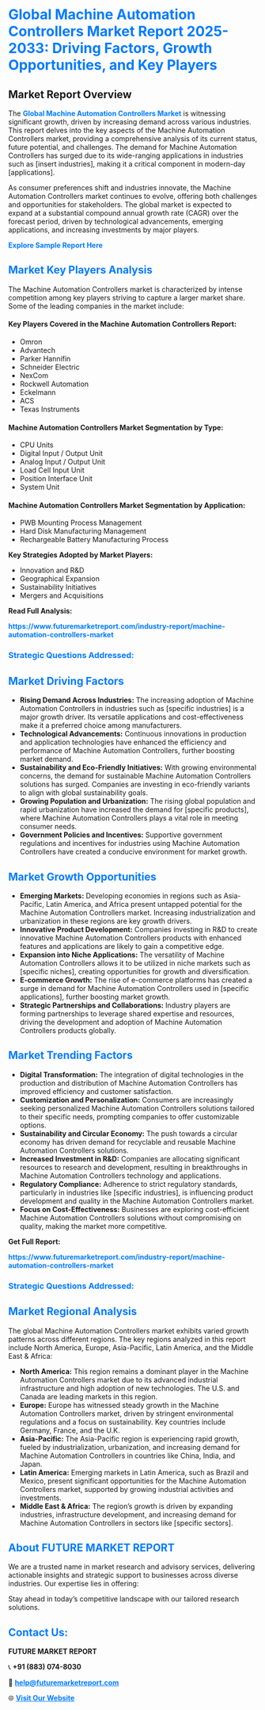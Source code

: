 <h1 style="color: #007BFF;">Global Machine Automation Controllers Market Report 2025-2033: Driving Factors, Growth Opportunities, and Key Players</h1>

<section id="overview">
<h2>Market Report Overview</h2>
<p>The <a href="https://www.futuremarketreport.com/industry-report/machine-automation-controllers-market" style="color: #007BFF; text-decoration: none;"><strong>Global Machine Automation Controllers Market</strong></a> is witnessing significant growth, driven by increasing demand across various industries. This report delves into the key aspects of the Machine Automation Controllers market, providing a comprehensive analysis of its current status, future potential, and challenges. The demand for Machine Automation Controllers has surged due to its wide-ranging applications in industries such as [insert industries], making it a critical component in modern-day [applications].</p>
<p>As consumer preferences shift and industries innovate, the Machine Automation Controllers market continues to evolve, offering both challenges and opportunities for stakeholders. The global market is expected to expand at a substantial compound annual growth rate (CAGR) over the forecast period, driven by technological advancements, emerging applications, and increasing investments by major players.</p>
</section>

<section id="overview">
<p><a href="https://www.futuremarketreport.com/request-sample/reportId=82007" style="color: #007BFF; text-decoration: none;"><strong>Explore Sample Report Here</strong></a></p>
</section>

<section id="key-players">
<h2 style="color: #007BFF;">Market Key Players Analysis</h2>
<p>The Machine Automation Controllers market is characterized by intense competition among key players striving to capture a larger market share. Some of the leading companies in the market include:</p>
<h4>Key Players Covered in the Machine Automation Controllers Report:</h4>
<ul><li>Omron</li><li>Advantech</li><li>Parker Hannifin</li><li>Schneider Electric</li><li>NexCom</li><li>Rockwell Automation</li><li>Eckelmann</li><li>ACS</li><li>Texas Instruments</li></ul>
<h4>Machine Automation Controllers Market Segmentation by Type:</h4>
<ul><li>CPU Units</li><li>Digital Input / Output Unit</li><li>Analog Input / Output Unit</li><li>Load Cell Input Unit</li><li>Position Interface Unit</li><li>System Unit</li></ul>

<h4>Machine Automation Controllers Market Segmentation by Application:</h4>
<ul><li>PWB Mounting Process Management</li><li>Hard Disk Manufacturing Management</li><li>Rechargeable Battery Manufacturing Process</li></ul>
<p><strong>Key Strategies Adopted by Market Players:</strong></p>
<ul>
<li>Innovation and R&D</li>
<li>Geographical Expansion</li>
<li>Sustainability Initiatives</li>
<li>Mergers and Acquisitions</li>
</ul>
</section>

<section>
<p><strong>Read Full Analysis: </strong></p><a href="https://www.futuremarketreport.com/industry-report/machine-automation-controllers-market" style="color: #007BFF; text-decoration: none;"><strong>https://www.futuremarketreport.com/industry-report/machine-automation-controllers-market</strong></a>
<h3 style="color: #007BFF;">Strategic Questions Addressed:</h3>
</section>

<section id="driving-factors">
<h2 style="color: #007BFF;">Market Driving Factors</h2>
<ul>
<li><strong>Rising Demand Across Industries:</strong> The increasing adoption of Machine Automation Controllers in industries such as [specific industries] is a major growth driver. Its versatile applications and cost-effectiveness make it a preferred choice among manufacturers.</li>
<li><strong>Technological Advancements:</strong> Continuous innovations in production and application technologies have enhanced the efficiency and performance of Machine Automation Controllers, further boosting market demand.</li>
<li><strong>Sustainability and Eco-Friendly Initiatives:</strong> With growing environmental concerns, the demand for sustainable Machine Automation Controllers solutions has surged. Companies are investing in eco-friendly variants to align with global sustainability goals.</li>
<li><strong>Growing Population and Urbanization:</strong> The rising global population and rapid urbanization have increased the demand for [specific products], where Machine Automation Controllers plays a vital role in meeting consumer needs.</li>
<li><strong>Government Policies and Incentives:</strong> Supportive government regulations and incentives for industries using Machine Automation Controllers have created a conducive environment for market growth.</li>
</ul>
</section>

<section id="growth-opportunities">
<h2 style="color: #007BFF;">Market Growth Opportunities</h2>
<ul>
<li><strong>Emerging Markets:</strong> Developing economies in regions such as Asia-Pacific, Latin America, and Africa present untapped potential for the Machine Automation Controllers market. Increasing industrialization and urbanization in these regions are key growth drivers.</li>
<li><strong>Innovative Product Development:</strong> Companies investing in R&D to create innovative Machine Automation Controllers products with enhanced features and applications are likely to gain a competitive edge.</li>
<li><strong>Expansion into Niche Applications:</strong> The versatility of Machine Automation Controllers allows it to be utilized in niche markets such as [specific niches], creating opportunities for growth and diversification.</li>
<li><strong>E-commerce Growth:</strong> The rise of e-commerce platforms has created a surge in demand for Machine Automation Controllers used in [specific applications], further boosting market growth.</li>
<li><strong>Strategic Partnerships and Collaborations:</strong> Industry players are forming partnerships to leverage shared expertise and resources, driving the development and adoption of Machine Automation Controllers products globally.</li>
</ul>
</section>

<section id="trending-factors">
<h2 style="color: #007BFF;">Market Trending Factors</h2>
<ul>
<li><strong>Digital Transformation:</strong> The integration of digital technologies in the production and distribution of Machine Automation Controllers has improved efficiency and customer satisfaction.</li>
<li><strong>Customization and Personalization:</strong> Consumers are increasingly seeking personalized Machine Automation Controllers solutions tailored to their specific needs, prompting companies to offer customizable options.</li>
<li><strong>Sustainability and Circular Economy:</strong> The push towards a circular economy has driven demand for recyclable and reusable Machine Automation Controllers solutions.</li>
<li><strong>Increased Investment in R&D:</strong> Companies are allocating significant resources to research and development, resulting in breakthroughs in Machine Automation Controllers technology and applications.</li>
<li><strong>Regulatory Compliance:</strong> Adherence to strict regulatory standards, particularly in industries like [specific industries], is influencing product development and quality in the Machine Automation Controllers market.</li>
<li><strong>Focus on Cost-Effectiveness:</strong> Businesses are exploring cost-efficient Machine Automation Controllers solutions without compromising on quality, making the market more competitive.</li>
</ul>
</section>

<section>
<p><strong>Get Full Report: </strong></p><a href="https://www.futuremarketreport.com/industry-report/machine-automation-controllers-market" style="color: #007BFF; text-decoration: none;"><strong>https://www.futuremarketreport.com/industry-report/machine-automation-controllers-market</strong></a>
<h3 style="color: #007BFF;">Strategic Questions Addressed:</h3>
</section>


<section id="regional-analysis">
<h2 style="color: #007BFF;">Market Regional Analysis</h2>
<p>The global Machine Automation Controllers market exhibits varied growth patterns across different regions. The key regions analyzed in this report include North America, Europe, Asia-Pacific, Latin America, and the Middle East & Africa:</p>
<ul>
<li><strong>North America:</strong> This region remains a dominant player in the Machine Automation Controllers market due to its advanced industrial infrastructure and high adoption of new technologies. The U.S. and Canada are leading markets in this region.</li>
<li><strong>Europe:</strong> Europe has witnessed steady growth in the Machine Automation Controllers market, driven by stringent environmental regulations and a focus on sustainability. Key countries include Germany, France, and the U.K.</li>
<li><strong>Asia-Pacific:</strong> The Asia-Pacific region is experiencing rapid growth, fueled by industrialization, urbanization, and increasing demand for Machine Automation Controllers in countries like China, India, and Japan.</li>
<li><strong>Latin America:</strong> Emerging markets in Latin America, such as Brazil and Mexico, present significant opportunities for the Machine Automation Controllers market, supported by growing industrial activities and investments.</li>
<li><strong>Middle East & Africa:</strong> The region’s growth is driven by expanding industries, infrastructure development, and increasing demand for Machine Automation Controllers in sectors like [specific sectors].</li>
</ul>
</section>

<footer>
<h2 style="color: #007BFF;">About FUTURE MARKET REPORT</h2>
<p>We are a trusted name in market research and advisory services, delivering actionable insights and strategic support to businesses across diverse industries. Our expertise lies in offering:</p>

<p>Stay ahead in today’s competitive landscape with our tailored research solutions.</p>

<h2 style="color: #007BFF;">Contact Us:</h2>
<p><strong>FUTURE MARKET REPORT</strong></p>
<p>📞 <strong>+91 (883) 074-8030</strong></p>
<p>📧 <strong><a href="mailto:help@futuremarketreport.com" style="color: #007BFF;">help@futuremarketreport.com</a></strong></p>
<p>🌐 <strong><a href="https://www.futuremarketreport.com/" style="color: #007BFF;">Visit Our Website</a></strong></p>
</footer>